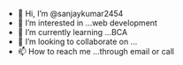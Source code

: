 - 👋 Hi, I’m @sanjaykumar2454
- 👀 I’m interested in ...web development
- 🌱 I’m currently learning ...BCA
- 💞️ I’m looking to collaborate on ...
- 📫 How to reach me ...through email or call

<!---
sanjaykumar2454/sanjaykumar2454 is a ✨ special ✨ repository because its `README.md` (this file) appears on your GitHub profile.
You can click the Preview link to take a look at your changes.
--->
